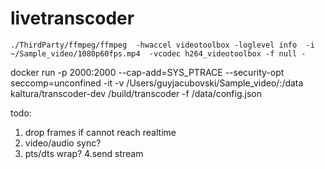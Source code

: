 # livetranscoder



```
./ThirdParty/ffmpeg/ffmpeg  -hwaccel videotoolbox -loglevel info  -i ~/Sample_video/1080p60fps.mp4  -vcodec h264_videotoolbox -f null -
```




 docker run -p  2000:2000 --cap-add=SYS_PTRACE --security-opt seccomp=unconfined  -it -v /Users/guyjacubovski/Sample_video/:/data kaltura/transcoder-dev   /build/transcoder -f /data/config.json 




 todo:
 1. drop frames if cannot reach realtime
 2. video/audio sync?
 3. pts/dts wrap?
 4.send stream
 
